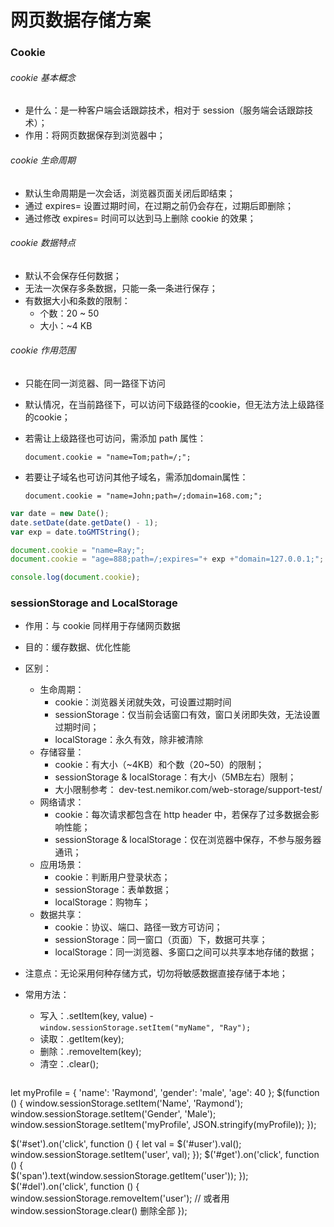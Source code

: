 # 网页数据存储方案



### Cookie

###### cookie 基本概念

* 是什么：是一种客户端会话跟踪技术，相对于 session（服务端会话跟踪技术）；
* 作用：将网页数据保存到浏览器中；

###### cookie 生命周期

- 默认生命周期是一次会话，浏览器页面关闭后即结束；
- 通过 expires= 设置过期时间，在过期之前仍会存在，过期后即删除；
- 通过修改 expires= 时间可以达到马上删除 cookie 的效果；

###### cookie 数据特点

- 默认不会保存任何数据；
- 无法一次保存多条数据，只能一条一条进行保存；
- 有数据大小和条数的限制：
  - 个数：20 ~ 50
  - 大小：~4 KB

###### cookie 作用范围

* 只能在同一浏览器、同一路径下访问

* 默认情况，在当前路径下，可以访问下级路径的cookie，但无法方法上级路径的cookie；

* 若需让上级路径也可访问，需添加 path 属性：

   `document.cookie = "name=Tom;path=/;";`

* 若要让子域名也可访问其他子域名，需添加domain属性：

  `document.cookie = "name=John;path=/;domain=168.com;";`

  

```js
var date = new Date();
date.setDate(date.getDate() - 1);
var exp = date.toGMTString();

document.cookie = "name=Ray;";
document.cookie = "age=888;path=/;expires="+ exp +"domain=127.0.0.1;";

console.log(document.cookie);
```



### sessionStorage and LocalStorage

* 作用：与 cookie 同样用于存储网页数据

* 目的：缓存数据、优化性能

* 区别：

  * 生命周期：
    * cookie：浏览器关闭就失效，可设置过期时间
    * sessionStorage：仅当前会话窗口有效，窗口关闭即失效，无法设置过期时间；
    * localStorage：永久有效，除非被清除
  * 存储容量：
    * cookie：有大小（~4KB）和个数（20~50）的限制；
    * sessionStorage & localStorage：有大小（5MB左右）限制；
    * 大小限制参考： dev-test.nemikor.com/web-storage/support-test/
  * 网络请求：
    * cookie：每次请求都包含在 http header 中，若保存了过多数据会影响性能；
    * sessionStorage & localStorage：仅在浏览器中保存，不参与服务器通讯；
  * 应用场景：
    * cookie：判断用户登录状态；
    * sessionStorage：表单数据；
    * localStorage：购物车；
  * 数据共享：
    * cookie：协议、端口、路径一致方可访问；
    * sessionStorage：同一窗口（页面）下，数据可共享；
    * localStorage：同一浏览器、多窗口之间可以共享本地存储的数据；

* 注意点：无论采用何种存储方式，切勿将敏感数据直接存储于本地；

* 常用方法：

  * 写入：.setItem(key, value) - `window.sessionStorage.setItem("myName", "Ray");`
  * 读取：.getItem(key);
  * 删除：.removeItem(key);
  * 清空：.clear();

  ```js
let myProfile = { 'name': 'Raymond', 'gender': 'male', 'age': 40 }; 
  $(function () {
      window.sessionStorage.setItem('Name', 'Raymond');         
      window.sessionStorage.setItem('Gender', 'Male');                       
      window.sessionStorage.setItem('myProfile', JSON.stringify(myProfile)); 
  });
  
  $('#set').on('click', function () { let val = $('#user').val();
  	window.sessionStorage.setItem('user', val); }); 
    $('#get').on('click', function () { 	          	
     	   $('span').text(window.sessionStorage.getItem('user')); }); 
      $('#del').on('click', function () { 	
         window.sessionStorage.removeItem('user'); 
   // 或者用 window.sessionStorage.clear() 删除全部 });
  ```
  
  